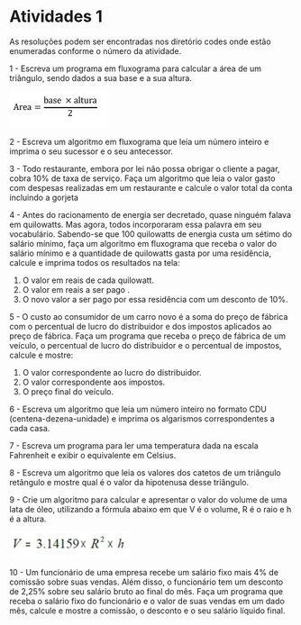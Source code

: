 <h1>Atividades 1 </h1>

<p> As resoluções podem ser encontradas nos diretório codes onde estão enumeradas conforme o número da atividade. </p>

<p>1 - Escreva um programa em fluxograma para calcular a área de um triângulo, sendo dados a sua base  e a sua altura.  </p>

![alt text](https://github.com/souza10v/Exercicios-em-C/blob/main/activities1/images/1.jpg?raw=true)

<p>2 - Escreva um algoritmo em fluxograma que leia um número inteiro e imprima o seu sucessor e o seu  antecessor.   </p>

<p>3 - Todo restaurante, embora por lei não possa obrigar o cliente a pagar, cobra 10% de taxa de serviço.  Faça um algoritmo que leia o valor gasto com despesas realizadas em um restaurante e calcule o  valor total da conta incluindo a gorjeta </p>

<p>4 - Antes do racionamento de energia ser decretado, quase ninguém falava em quilowatts. Mas agora,  todos incorporaram essa palavra em seu vocabulário. Sabendo-se que 100 quilowatts de energia  custa um sétimo do salário mínimo, faça um algoritmo em fluxograma que receba o valor do salário  mínimo e a quantidade de quilowatts gasta por uma residência, calcule e imprima todos os resultados na tela:  </p>

<ol>
  <li>O valor em reais de cada quilowatt.</li>
  <li>O valor em reais a ser pago .</li>
  <li>O novo valor a ser pago por essa residência com um desconto de 10%.</li>
</ol>

<p>5 - O custo ao consumidor de um carro novo é a soma do preço de fábrica com o percentual de lucro  do distribuidor e dos impostos aplicados ao preço de fábrica. Faça um programa que receba o preço  de fábrica de um veículo, o percentual de lucro do distribuidor e o percentual de impostos, calcule  e mostre:  </p>

<ol>
  <li>O valor correspondente ao lucro do distribuidor.</li>
  
  <li>O valor correspondente aos impostos.</li>
  
  <li>O preço final do veículo. </li>
</ol>


<p>6 - Escreva um algoritmo que leia um número inteiro no formato CDU (centena-dezena-unidade) e  imprima os algarismos correspondentes a cada casa.  </p>

<p>7 - Escreva um programa para ler uma temperatura dada na escala Fahrenheit e exibir o equivalente  em Celsius.  </p>

<p>8 - Escreva um algoritmo que leia os valores dos catetos de um triângulo retângulo e mostre qual é o  valor da hipotenusa desse triângulo. </p>

<p>9 - Crie um algoritmo para calcular e apresentar o valor do volume de uma lata de óleo, utilizando a  fórmula abaixo em que V é o volume, R é o raio e h é a altura.  </p>

![alt text](https://github.com/souza10v/Exercicios-em-C/blob/main/activities1/images/91.jpg?raw=true)

<p>10 - Um funcionário de uma empresa recebe um salário fixo mais 4% de comissão sobre  suas vendas. Além disso, o funcionário tem um desconto de 2,25% sobre seu salário bruto ao final  do mês. Faça um programa que receba o salário fixo do funcionário e o valor de suas vendas em um  dado mês, calcule e mostre a comissão, o desconto e o seu salário líquido final.  </p>


